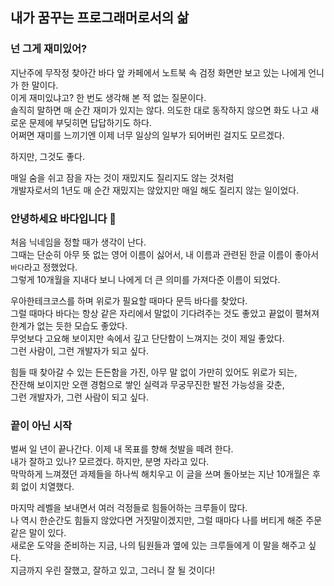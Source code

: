 ## 내가 꿈꾸는 프로그래머로서의 삶

### 넌 그게 재미있어?
지난주에 무작정 찾아간 바다 앞 카페에서 노트북 속 검정 화면만 보고 있는 나에게 언니가 한 말이다.  
이게 재미있냐고? 한 번도 생각해 본 적 없는 질문이다.  
솔직히 말하면 매 순간 재미가 있지는 않다. 의도한 대로 동작하지 않으면 화도 나고 새로운 문제에 부딪히면 답답하기도 하다.  
어쩌면 재미를 느끼기엔 이제 너무 일상의 일부가 되어버린 걸지도 모르겠다.  

하지만, 그것도 좋다.  

매일 숨을 쉬고 잠을 자는 것이 재밌지도 질리지도 않는 것처럼  
개발자로서의 1년도 매 순간 재밌지는 않았지만 매일 해도 질리지 않는 일이었다.

### 안녕하세요 바다입니다 🌊
처음 닉네임을 정할 때가 생각이 난다.  
그때는 단순히 아무 뜻 없는 영어 이름이 싫어서, 내 이름과 관련된 한글 이름이 좋아서 `바다`라고 정했었다.  
그렇게 10개월을 지내다 보니 나에게 더 큰 의미를 가져다준 이름이 되었다.

우아한테크코스를 하며 위로가 필요할 때마다 문득 바다를 찾았다.  
그럴 때마다 바다는 항상 같은 자리에서 말없이 기다려주는 것도 좋았고 끝없이 펼쳐져 한계가 없는 듯한 모습도 좋았다.  
무엇보다 고요해 보이지만 속에서 깊고 단단함이 느껴지는 것이 제일 좋았다.  
그런 사람이, 그런 개발자가 되고 싶다.

힘들 때 찾아갈 수 있는 든든함을 가진, 아무 말 없이 가만히 있어도 위로가 되는,  
잔잔해 보이지만 오랜 경험으로 쌓인 실력과 무궁무진한 발전 가능성을 갖춘,  
그런 개발자가, 그런 사람이 되고 싶다.

### 끝이 아닌 시작
벌써 일 년이 끝나간다. 이제 내 목표를 향해 첫발을 떼려 한다.  
내가 잘하고 있나? 모르겠다. 하지만, 분명 자라고 있다.  
막막하게 느껴졌던 과제들을 하나씩 해치우고 이 글을 쓰며 돌아보는 지난 10개월은 후회 없이 치열했다.

마지막 레벨을 보내면서 여러 걱정들로 힘들어하는 크루들이 많다.  
나 역시 한순간도 힘들지 않았다면 거짓말이겠지만, 그럴 때마다 나를 버티게 해준 주문 같은 말이 있다.  
새로운 도약을 준비하는 지금, 나의 팀원들과 옆에 있는 크루들에게 이 말을 해주고 싶다.  
지금까지 우린 잘했고, 잘하고 있고, 그러니 잘 될 것이다!
